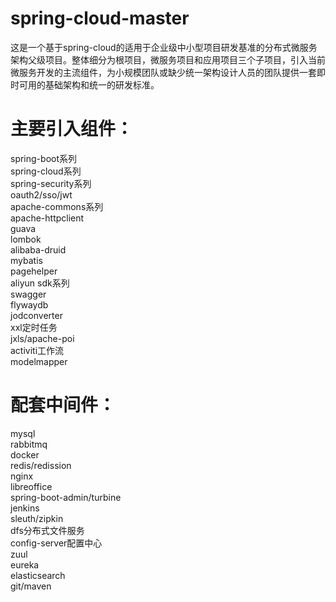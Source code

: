 # spring-cloud-master
这是一个基于spring-cloud的适用于企业级中小型项目研发基准的分布式微服务架构父级项目。整体细分为根项目，微服务项目和应用项目三个子项目，引入当前微服务开发的主流组件，为小规模团队或缺少统一架构设计人员的团队提供一套即时可用的基础架构和统一的研发标准。

# 主要引入组件：
spring-boot系列  
spring-cloud系列  
spring-security系列  
oauth2/sso/jwt  
apache-commons系列  
apache-httpclient  
guava  
lombok  
alibaba-druid  
mybatis  
pagehelper  
aliyun sdk系列  
swagger  
flywaydb  
jodconverter  
xxl定时任务  
jxls/apache-poi  
activiti工作流   
modelmapper   

# 配套中间件：
mysql  
rabbitmq  
docker  
redis/redission  
nginx  
libreoffice  
spring-boot-admin/turbine  
jenkins  
sleuth/zipkin  
dfs分布式文件服务  
config-server配置中心  
zuul  
eureka  
elasticsearch   
git/maven  
